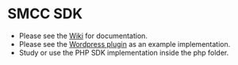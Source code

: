 # SMCC SDK

* Please see the [Wiki](https://github.com/dimelo/sdk/wiki) for documentation.
* Please see the [Wordpress plugin](https://github.com/dimelo/wordpress-smcc-sdk) as an example implementation.
* Study or use the PHP SDK implementation inside the php folder.
